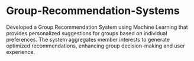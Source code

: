 # Group-Recommendation-Systems
Developed a Group Recommendation System using Machine Learning that provides personalized suggestions for groups based on individual preferences. The system aggregates member interests to generate optimized recommendations, enhancing group decision-making and user experience.
